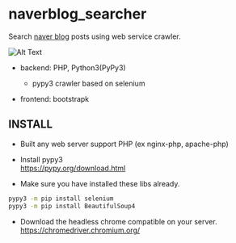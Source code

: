 # naverblog_searcher  
Search <a href="https://section.blog.naver.com/BlogHome.nhn" target="_blank">naver blog</a> posts using web service crawler.

![Alt Text](image.gif)

* backend: PHP, Python3(PyPy3)  
  * pypy3 crawler based on selenium  
  
* frontend: bootstrapk


## INSTALL 
* Built any web server support PHP (ex nginx-php, apache-php)  

* Install pypy3  
https://pypy.org/download.html
* Make sure you have installed these libs already.  
```bash
pypy3 -m pip install selenium
pypy3 -m pip install BeautifulSoup4
```
* Download the headless chrome compatible on your server.   
https://chromedriver.chromium.org/
